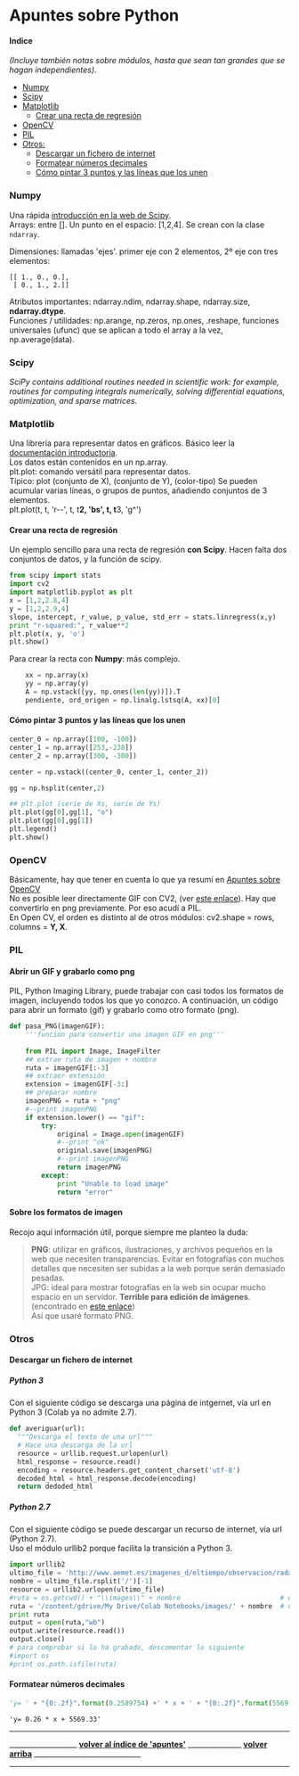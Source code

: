 # Apuntes sobre Python
#### Indice
*(Incluye también notas sobre módulos, hasta que sean tan grandes que se hagan independientes)*.  

- [Numpy](#numpy)  
- [Scipy](#scipy)  
- [Matplotlib](#matplotlib)  
    - [Crear una recta de regresión](#crear-una-recta-de-regresión)  
- [OpenCV](#opencv)  
- [PIL](#pil)    
- [Otros:](#otros)  
    - [Descargar un fichero de internet](#descargar-un-fichero-de-internet)  
    - [Formatear números decimales](#formatear-números-decimales)  
    - [Cómo pintar 3 puntos y las líneas que los unen](#cómo-pintar-3-puntos-y-las-líneas-que-los-unen)  

### Numpy 
Una rápida [introducción en la web de Scipy](https://docs.scipy.org/doc/numpy-1.15.0/user/quickstart.html).  
Arrays: entre []. Un punto en el espacio: [1,2,4].
Se crean con la clase `ndarray`.  

Dimensiones: llamadas 'ejes'. primer eje con 2 elementos, 2º eje con tres elementos: 
```
[[ 1., 0., 0.],
 [ 0., 1., 2.]]
 ```
 Atributos importantes: ndarray.ndim, ndarray.shape, ndarray.size, **ndarray.dtype**.  
 Funciones / utilidades: np.arange, np.zeros, np.ones, .reshape, funciones universales (ufunc) que se aplican a todo el array a la vez, np.average(data).  
 
 
### Scipy
_SciPy contains additional routines needed in scientific work: for example, routines for computing integrals numerically, solving differential equations, optimization, and sparse matrices._

### Matplotlib
Una librería para representar datos en gráficos. Básico leer la [documentación introductoria](https://matplotlib.org/tutorials/introductory/usage.html#sphx-glr-tutorials-introductory-usage-py).  
Los datos están contenidos en un np.array.  
plt.plot: comando versátil para representar datos.  
Típico: plot (conjunto de X), (conjunto de Y), (color-tipo)
Se pueden acumular varias líneas, o grupos de puntos, añadiendo conjuntos de 3 elementos.  
plt.plot(t, t, 'r--', t, t**2, 'bs', t, t**3, 'g^')  

#### Crear una recta de regresión
Un ejemplo sencillo para una recta de regresión **con Scipy**. Hacen falta dos conjuntos de datos, y la función de scipy.  
```python
from scipy import stats
import cv2
import matplotlib.pyplot as plt
x = [1,2,2.8,4]
y = [1,2,2.9,4]
slope, intercept, r_value, p_value, std_err = stats.linregress(x,y)
print "r-squared:", r_value**2
plt.plot(x, y, 'o')
plt.show()
```
Para crear la recta con **Numpy**:  más complejo.  
```python
    xx = np.array(x)
    yy = np.array(y)
    A = np.vstack([yy, np.ones(len(yy))]).T
    pendiente, ord_origen = np.linalg.lstsq(A, xx)[0]
```

#### Cómo pintar 3 puntos y las líneas que los unen
```python
center_0 = np.array([100, -100])
center_1 = np.array([253,-238])
center_2 = np.array([300, -300])

center = np.vstack((center_0, center_1, center_2))

gg = np.hsplit(center,2)

## plt.plot (serie de Xs, serie de Ys)
plt.plot(gg[0],gg[1], "o")
plt.plot(gg[0],gg[1])
plt.legend()
plt.show()
```

### OpenCV
Básicamente, hay que tener en cuenta lo que ya resumí en [Apuntes sobre OpenCV](https://github.com/luisgentil/apuntes/blob/master/OpenCV.md)  
No es posible leer directamente GIF con CV2, (ver [este enlace](http://answers.opencv.org/question/185929/how-to-read-gif-in-python/ )). Hay que convertirlo en png previamente. Por eso acudí a PIL.   
En Open CV, el orden es distinto al de otros módulos: cv2.shape = rows, columns = **Y, X**.  

### PIL
#### Abrir un GIF y grabarlo como png
PIL, Python Imaging Library, puede trabajar con casi todos los formatos de imagen, incluyendo todos los que yo conozco. A continuación, un código para abrir un formato (gif) y grabarlo como otro formato (png).  
```python
def pasa_PNG(imagenGIF):
    '''función para convertir una imagen GIF en png'''
    
    from PIL import Image, ImageFilter
    ## extrae ruta de imagen + nombre
    ruta = imagenGIF[:-3]
    ## extraer extensión
    extension = imagenGIF[-3:]
    ## preparar nombre
    imagenPNG = ruta + "png"
    #--print imagenPNG
    if extension.lower() == "gif":
        try:
            original = Image.open(imagenGIF)
            #--print "ok"
            original.save(imagenPNG)
            #--print imagenPNG
            return imagenPNG
        except:
            print "Unable to load image"
            return "error"
```
#### Sobre los formatos de imagen
Recojo aquí información útil, porque siempre me planteo la duda:
> **PNG**: utilizar en gráficos, ilustraciones, y archivos pequeños en la web que necesiten transparencias. Evitar en fotografías con muchos detalles que necesiten ser subidas a la web porque serán demasiado pesadas.  
>JPG: ideal para mostrar fotografías en la web sin ocupar mucho espacio en un servidor. **Terrible para edición de imágenes**.  
> (encontrado en [este enlace](https://blogthinkbig.com/diferencia-entre-png-jpg-y-gif))  
Así que usaré formato PNG.  

### Otros
#### Descargar un fichero de internet
##### Python 3
Con el siguiente código se descarga una página de intgernet, vía url en Python 3 (Colab ya no admite 2.7).
```python
def averiguar(url):
  """Descarga el texto de una url"""
  # Hace una descarga de la url
  resource = urllib.request.urlopen(url) 
  html_response = resource.read()
  encoding = resource.headers.get_content_charset('utf-8')
  decoded_html = html_response.decode(encoding)
  return dedoded_html
```
##### Python 2.7
Con el siguiente código se puede descargar un recurso de internet, vía url (Python 2.7).  
Uso el módulo urllib2 porque facilita la transición a Python 3.  
```python
import urllib2
ultimo_file = 'http://www.aemet.es/imagenes_d/eltiempo/observacion/radar/201901111120_r8se.gif'
nombre = ultimo_file.rsplit('/')[-1]
resource = urllib2.urlopen(ultimo_file)
#ruta = os.getcwd() + "\\images\\" + nombre                         # en disco físico
ruta = '/content/gdrive/My Drive/Colab Notebooks/images/' + nombre  # en Google Drive
print ruta
output = open(ruta,"wb")
output.write(resource.read())
output.close()
# para comprobar si lo ha grabado, descomentar lo siguiente
#import os
#print os.path.isfile(ruta)
```
#### Formatear números decimales
```python
'y= ' + "{0:.2f}".format(0.2589754) +' * x + ' + "{0:.2f}".format(5569.32547)
```
`'y= 0.26 * x + 5569.33'`
 

_____
___________________ **[volver al índice de 'apuntes'](https://github.com/luisgentil/apuntes/blob/master/README.md)** _______________ **[volver arriba](#indice)** ______________________________
_____
